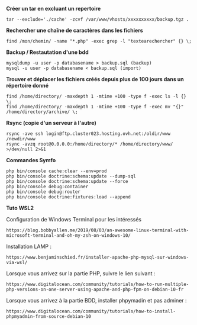 **Créer un tar en excluant un repertoire**
```
tar --exclude='./cache' -zcvf /var/www/vhosts/xxxxxxxxxx/backup.tgz .
```

**Rechercher une chaîne de caractères dans les fichiers**
```
find /mon/chemin/ -name "*.php" -exec grep -l "textearechercher" {} \;
```

**Backup / Restautation d'une bdd**
```
mysqldump -u user -p databasename > backup.sql (backup)
mysql -u user -p databasename < backup.sql (import)
```

**Trouver et déplacer les fichiers créés depuis plus de 100 jours dans un répertoire donné**
```
find /home/directory/ -maxdepth 1 -mtime +100 -type f -exec ls -l {} \;
find /home/directory/ -maxdepth 1 -mtime +100 -type f -exec mv "{}" /home/directory/archive/ \;
```

**Rsync (copie d'un serveur à l'autre)**
```
rsync -ave ssh login@ftp.cluster023.hosting.ovh.net:/oldir/www /newdir/www
rsync -avzq root@0.0.0.0:/home/directory/* /home/directory/www/ >/dev/null 2>&1
```

**Commandes Symfo**
```
php bin/console cache:clear --env=prod
php bin/console doctrine:schema:update --dump-sql
php bin/console doctrine:schema:update --force
php bin/console debug:container
php bin/console debug:router
php bin/console doctrine:fixtures:load --append
```

**Tuto WSL2**

Configuration de Windows Terminal pour les intéressés
```
https://blog.bobbyallen.me/2019/08/03/an-awesome-linux-terminal-with-microsoft-terminal-and-oh-my-zsh-on-windows-10/
```

Installation LAMP :
```
https://www.benjaminschied.fr/installer-apache-php-mysql-sur-windows-via-wsl/
```

Lorsque vous arrivez sur la partie PHP, suivre le lien suivant :
```
https://www.digitalocean.com/community/tutorials/how-to-run-multiple-php-versions-on-one-server-using-apache-and-php-fpm-on-debian-10-fr
```

Lorsque vous arrivez à la partie BDD, installer phpymadin et pas adminer :
```
https://www.digitalocean.com/community/tutorials/how-to-install-phpmyadmin-from-source-debian-10
```
